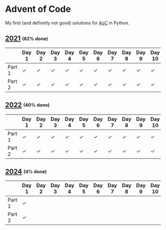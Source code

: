 # Advent of Code

My first (and definetly not good) solutions for [AoC](https://adventofcode.com) in Python.

## [2021](https://adventofcode.com/2021) <sub><sup>(82% done) </sup></sub>

|        | Day 1   | Day 2   | Day 3   | Day 4   | Day 5   | Day 6   | Day 7   | Day 8   | Day 9   | Day 10  | Day 11  | Day 12  | Day 13  | Day 14  | Day 15  | Day 16  | Day 17  | Day 18  | Day 19  | Day 20  | Day 21  | Day 22 | Day 23 | Day 24 | Day 25 |
| ------ | ------- | ------- | ------- | ------- | ------- | ------- | ------- | ------- | ------- | ------- | ------- | ------- | ------- | ------- | ------- | ------- | ------- | ------- | ------- | ------- | ------- | ------ | ------ | ------ | ------ |
| Part 1 | &check; | &check; | &check; | &check; | &check; | &check; | &check; | &check; | &check; | &check; | &check; | &check; | &check; | &check; | &check; | &check; | &check; | &check; | &check; | &check; | &check; |        |
| Part 2 | &check; | &check; | &check; | &check; | &check; | &check; | &check; | &check; | &check; | &check; | &check; | &check; | &check; | &check; | &check; | &check; | &check; | &check; | &check; | &check; |         |        |

## [2022](https://adventofcode.com/2022) <sub><sup>(40% done)</sup></sub>

|        | Day 1   | Day 2   | Day 3   | Day 4   | Day 5   | Day 6   | Day 7   | Day 8   | Day 9   | Day 10  | Day 11 | Day 12 | Day 13 | Day 14 | Day 15 | Day 16 | Day 17 | Day 18 | Day 19 | Day 20 | Day 21 | Day 22 | Day 23 | Day 24 | Day 25 |
| ------ | ------- | ------- | ------- | ------- | ------- | ------- | ------- | ------- | ------- | ------- | ------ | ------ | ------ | ------ | ------ | ------ | ------ | ------ | ------ | ------ | ------ | ------ | ------ | ------ | ------ |
| Part 1 | &check; | &check; | &check; | &check; | &check; | &check; | &check; | &check; | &check; | &check; |        |        |        |        |        |        |        |        |        |        |        |        |        |        |        |
| Part 2 | &check; | &check; | &check; | &check; | &check; | &check; | &check; | &check; | &check; | &check; |        |        |        |        |        |        |        |        |        |        |        |        |        |        |        |

## [2024](https://adventofcode.com/2024) <sub><sup>(4% done)</sup></sub>

|        | Day 1   | Day 2 | Day 3 | Day 4 | Day 5 | Day 6 | Day 7 | Day 8 | Day 9 | Day 10 | Day 11 | Day 12 | Day 13 | Day 14 | Day 15 | Day 16 | Day 17 | Day 18 | Day 19 | Day 20 | Day 21 | Day 22 | Day 23 | Day 24 | Day 25 |
| ------ | ------- | ----- | ----- | ----- | ----- | ----- | ----- | ----- | ----- | ------ | ------ | ------ | ------ | ------ | ------ | ------ | ------ | ------ | ------ | ------ | ------ | ------ | ------ | ------ | ------ |
| Part 1 | &check; |       |       |       |       |       |       |       |       |        |        |        |        |        |        |        |        |        |        |        |        |        |        |        |        |
| Part 2 | &check; |       |       |       |       |       |       |       |       |        |        |        |        |        |        |        |        |        |        |        |        |        |        |        |        |
